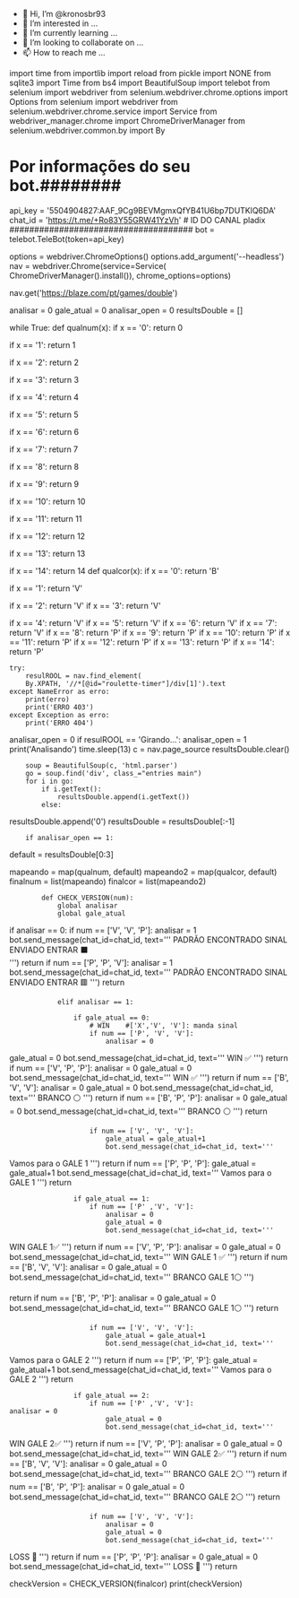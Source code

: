 - 👋 Hi, I’m @kronosbr93
- 👀 I’m interested in ...
- 🌱 I’m currently learning ...
- 💞️ I’m looking to collaborate on ...
- 📫 How to reach me ...

<!---
kronosbr93/kronosbr93 is a ✨ special ✨ repository because its `README.md` (this file) appears on your GitHub profile.
You can click the Preview link to take a look at your changes.
--->
import time
from importlib import reload
from pickle import NONE
from sqlite3 import Time
from bs4 import BeautifulSoup
import telebot
from selenium import webdriver
from selenium.webdriver.chrome.options import Options
from selenium import webdriver
from selenium.webdriver.chrome.service import Service
from webdriver_manager.chrome import ChromeDriverManager
from selenium.webdriver.common.by import By


# Por informações do seu bot.########
api_key = '5504904827:AAF_9Cg9BEVMgmxQfYB41U6bp7DUTKlQ6DA'  
chat_id = 'https://t.me/+Ro83Y55GRW41YzVh' # ID DO CANAL pladix
#####################################
bot = telebot.TeleBot(token=api_key)

options = webdriver.ChromeOptions()
options.add_argument('--headless')
nav = webdriver.Chrome(service=Service(
    ChromeDriverManager().install()), chrome_options=options)

nav.get('https://blaze.com/pt/games/double')

analisar = 0
gale_atual = 0
analisar_open = 0
resultsDouble = []

while True:
    def qualnum(x):
        if x == '0':
            return 0

if x == '1':
            return 1

if x == '2':
            return 2

if x == '3':
            return 3

if x == '4':
            return 4

if x == '5':
            return 5

if x == '6':
            return 6

if x == '7':
            return 7

if x == '8':
            return 8

if x == '9':
            return 9

if x == '10':
            return 10

if x == '11':
            return 11

if x == '12':
            return 12

if x == '13':
            return 13

if x == '14':
            return 14
    def qualcor(x):
        if x == '0':
            return 'B'

if x == '1':
            return 'V'

if x == '2':
            return 'V'
if x == '3':
            return 'V'

if x == '4':
            return 'V'
if x == '5':
            return 'V'
if x == '6':
            return 'V'
if x == '7':
            return 'V'
if x == '8':
            return 'P'
if x == '9':
            return 'P'
if x == '10':
            return 'P'
if x == '11':
            return 'P'
if x == '12':
            return 'P'
if x == '13':
            return 'P'
if x == '14':
            return 'P'
       
    try: 
        resulROOL = nav.find_element(
        By.XPATH, '//*[@id="roulette-timer"]/div[1]').text
    except NameError as erro:
        print(erro)
        print('ERRO 403')
    except Exception as erro:
        print('ERRO 404')

analisar_open = 0
    if resulROOL == 'Girando...':
        analisar_open = 1
        print('Analisando')
        time.sleep(13) 
        c = nav.page_source
        resultsDouble.clear()
        
        soup = BeautifulSoup(c, 'html.parser')
        go = soup.find('div', class_="entries main")
        for i in go:
            if i.getText():
                resultsDouble.append(i.getText())
            else:
resultsDouble.append('0')
resultsDouble = resultsDouble[:-1]
        
        if analisar_open == 1:

default = resultsDouble[0:3]

mapeando = map(qualnum, default)
            mapeando2 = map(qualcor, default)
            finalnum = list(mapeando)
            finalcor = list(mapeando2) 


            def CHECK_VERSION(num):
                global analisar
                global gale_atual
                
if analisar == 0:
                    if num == ['V', 'V', 'P']:
                        analisar = 1
                        bot.send_message(chat_id=chat_id, text='''
PADRÃO ENCONTRADO 
SINAL ENVIADO
ENTRAR ⬛️                       
                        ''')
                        return
                    if num == ['P', 'P', 'V']:
                        analisar = 1
                        bot.send_message(chat_id=chat_id, text='''
PADRÃO ENCONTRADO 
SINAL ENVIADO
ENTRAR 🟥
                        ''')
                        return

                elif analisar == 1:
                   
                    if gale_atual == 0:
                        # WIN    #['X','V', 'V']: manda sinal
                        if num == ['P', 'V', 'V']:
                            analisar = 0
gale_atual = 0
                            bot.send_message(chat_id=chat_id, text='''
WIN ✅
                        ''')
                            return
                        if num == ['V', 'P', 'P']:
                            analisar = 0
                            gale_atual = 0
                            bot.send_message(chat_id=chat_id, text='''
WIN ✅
                        ''')
                            return
if num == ['B', 'V', 'V']:
                            analisar = 0
                            gale_atual = 0
                            bot.send_message(chat_id=chat_id, text='''
BRANCO ⚪️
                        ''')
                            return
                        if num == ['B', 'P', 'P']:
                            analisar = 0
                            gale_atual = 0
                            bot.send_message(chat_id=chat_id, 
text='''
BRANCO ⚪️
                        ''')
                            return

                        if num == ['V', 'V', 'V']:
                            gale_atual = gale_atual+1
                            bot.send_message(chat_id=chat_id, text='''
Vamos para o GALE 1
                        ''')
                            return
                        if num == ['P', 'P', 'P']:
                            gale_atual = gale_atual+1
                            bot.send_message(chat_id=chat_id, text='''
Vamos para o GALE 1
                        ''')
                            return

                    if gale_atual == 1:
                        if num == ['P' ,'V', 'V']:
                            analisar = 0
                            gale_atual = 0
                            bot.send_message(chat_id=chat_id, text='''
WIN GALE 1✅
                        ''')
                            return
                        if num == ['V', 'P', 'P']:
 analisar = 0
                            gale_atual = 0
                            bot.send_message(chat_id=chat_id, text='''
WIN GALE 1 ✅
                        ''')
                            return
                        if num == ['B', 'V', 'V']:
                            analisar = 0
                            gale_atual = 0
                            bot.send_message(chat_id=chat_id, text='''
BRANCO GALE 1⚪️
                        ''')
  
return
                        if num == ['B', 'P', 'P']:
                            analisar = 0
                            gale_atual = 0
                            bot.send_message(chat_id=chat_id, text='''
BRANCO GALE 1⚪️
                        ''')
                            return

                        if num == ['V', 'V', 'V']:
                            gale_atual = gale_atual+1
                            bot.send_message(chat_id=chat_id, text='''

  Vamos para o GALE 2
                        ''')
                            return
                        if num == ['P', 'P', 'P']:
                            gale_atual = gale_atual+1
                            bot.send_message(chat_id=chat_id, text='''
Vamos para o GALE 2
                        ''')
                            return

                    if gale_atual == 2:
                        if num == ['P' ,'V', 'V']:            
    analisar = 0
                            gale_atual = 0
                            bot.send_message(chat_id=chat_id, text='''
WIN GALE 2✅
                        ''')
                            return
                        if num == ['V', 'P', 'P']:
                            analisar = 0
                            gale_atual = 0
                            bot.send_message(chat_id=chat_id, text='''
WIN GALE 2✅
                        ''')
  return
                        if num == ['B', 'V', 'V']:
                            analisar = 0
                            gale_atual = 0
                            bot.send_message(chat_id=chat_id, text='''
BRANCO GALE 2⚪️
                        ''')
                            return
                        if num == ['B', 'P', 'P']:
                            analisar = 0
                            gale_atual = 0
  bot.send_message(chat_id=chat_id, text='''
BRANCO GALE 2⚪️
                        ''')
                            return

                        if num == ['V', 'V', 'V']:
                            analisar = 0
                            gale_atual = 0
                            bot.send_message(chat_id=chat_id, text='''
LOSS 🔴
                        ''')
  return
                        if num == ['P', 'P', 'P']:
                            analisar = 0
                            gale_atual = 0
                            bot.send_message(chat_id=chat_id, text='''
LOSS 🔴
                        ''')
                            return
                        
 checkVersion = CHECK_VERSION(finalcor)
            print(checkVersion)
